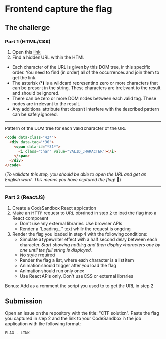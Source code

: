 # Frontend capture the flag

## The challenge

### Part 1 (HTML/CSS)

1. Open this [link]({{SERVER_URL}}/challenge)
2. Find a hidden URL within the HTML

- Each character of the URL is given by this DOM tree, in this specific order. You need to find (in order) all of the occurrences and join them to get the link.
- The asterisk **(\*)** is a wildcard representing zero or more characters that can be present in the string. These characters are irrelevant to the result and should be ignored.
- There can be zero or more DOM nodes between each valid tag. These nodes are irrelevant to the result.
- Any additional attribute that doesn't interfere with the described pattern can be safely ignored.

---

Pattern of the DOM tree for each valid character of the URL

```html
<code data-class="42*">
  <div data-tag="*36">
    <span data-id="*31*">
      <i class="char" value="VALID_CHARACTER"></i>
    </span>
  </div>
</code>
```

(_To validate this step, you should be able to open the URL and get an English word. This means you have captured the flag!_ 🥳)

---

### Part 2 (ReactJS)

1. Create a CodeSandbox React application
2. Make an HTTP request to URL obtained in step 2 to load the flag into a React component
   - Don't use any external libraries. Use browser APIs
   - Render a "Loading..." text while the request is ongoing
3. Render the flag you loaded in step 4 with the following conditions:
   - Simulate a typewriter effect with a half second delay between each character. _Start showing nothing and then display characters one by one until the full string is displayed._
   - No style required
   - Render the flag a list, where each character is a list item
   - Animation should trigger after you load the flag
   - Animation should run only once
   - Use React APIs only. Don't use CSS or external libraries

Bonus: Add as a comment the script you used to to get the URL in step 2

## Submission

Open an issue on the repository with the title: "CTF solution".
Paste the flag you captured in step 2 and the link to your CodeSandbox in the job application with the following format:

`FLAG - LINK`
